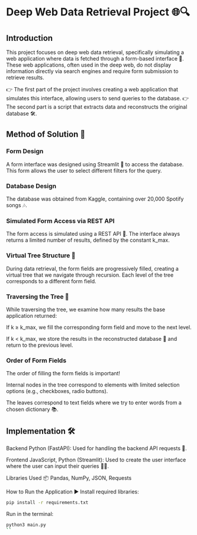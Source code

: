 # Deep Web Data Retrieval Project 🌐🔍
## Introduction
This project focuses on deep web data retrieval, specifically simulating a web application where data is fetched through a form-based interface 📝. These web applications, often used in the deep web, do not display information directly via search engines and require form submission to retrieve results.

👉 The first part of the project involves creating a web application that simulates this interface, allowing users to send queries to the database.
👉 The second part is a script that extracts data and reconstructs the original database 🛠️.

## Method of Solution 🧠
### Form Design
A form interface was designed using Streamlit 🎨 to access the database. This form allows the user to select different filters for the query.

### Database Design
The database was obtained from Kaggle, containing over 20,000 Spotify songs 🎶.

### Simulated Form Access via REST API
The form access is simulated using a REST API 🚀. The interface always returns a limited number of results, defined by the constant k_max.

### Virtual Tree Structure 🌳
During data retrieval, the form fields are progressively filled, creating a virtual tree that we navigate through recursion. Each level of the tree corresponds to a different form field.

### Traversing the Tree 🧭
While traversing the tree, we examine how many results the base application returned:

If k ≥ k_max, we fill the corresponding form field and move to the next level.

If k < k_max, we store the results in the reconstructed database 💾 and return to the previous level.

### Order of Form Fields
The order of filling the form fields is important!

Internal nodes in the tree correspond to elements with limited selection options (e.g., checkboxes, radio buttons).

The leaves correspond to text fields where we try to enter words from a chosen dictionary 📚.

## Implementation 🛠️
Backend
Python (FastAPI): Used for handling the backend API requests 🐍.

Frontend
JavaScript, Python (Streamlit): Used to create the user interface where the user can input their queries 🧑‍💻.

Libraries Used
📦 Pandas, NumPy, JSON, Requests

How to Run the Application ▶️
Install required libraries:

```bash
pip install -r requirements.txt
```

Run in the terminal:

```bash
python3 main.py
``